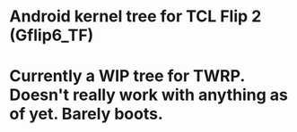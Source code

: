 # Android kernel tree for TCL Flip 2 (Gflip6_TF)

# Currently a WIP tree for TWRP. Doesn't really work with anything as of yet. Barely boots.
